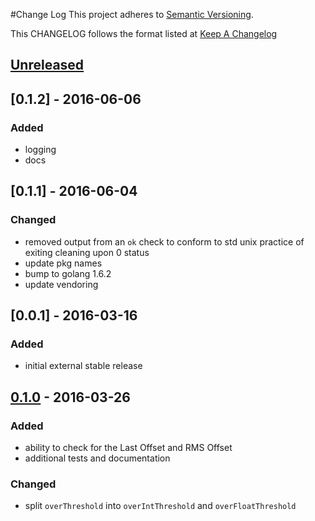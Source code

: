 #Change Log
This project adheres to [Semantic Versioning](http://semver.org/).

This CHANGELOG follows the format listed at [Keep A Changelog](http://keepachangelog.com/)

## [Unreleased]

## [0.1.2] - 2016-06-06
### Added
- logging
- docs

## [0.1.1] - 2016-06-04
### Changed
- removed output from an `ok` check to conform to std unix practice of exiting cleaning upon 0 status
- update pkg names
- bump to golang 1.6.2
- update vendoring

## [0.0.1] - 2016-03-16
### Added
- initial external stable release

## [0.1.0] - 2016-03-26
### Added
- ability to check for the Last Offset and RMS Offset
- additional tests and documentation

### Changed
- split `overThreshold` into `overIntThreshold` and `overFloatThreshold`

[Unreleased]: https://github.com/yieldbot/sensupluginschrony/compare/0.1.0....HEAD
[0.1.0]: https://github.com/yieldbot/sensupluginschrony/compare/0.0.1....0.1.0
